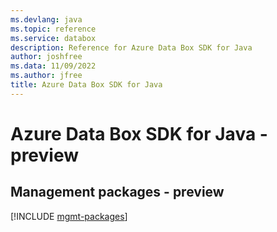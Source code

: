 ```yaml
---
ms.devlang: java
ms.topic: reference
ms.service: databox
description: Reference for Azure Data Box SDK for Java
author: joshfree
ms.data: 11/09/2022
ms.author: jfree
title: Azure Data Box SDK for Java
---
```

# Azure Data Box SDK for Java - preview

## Management packages - preview
[!INCLUDE [mgmt-packages](data-box-mgmt-index.md)]